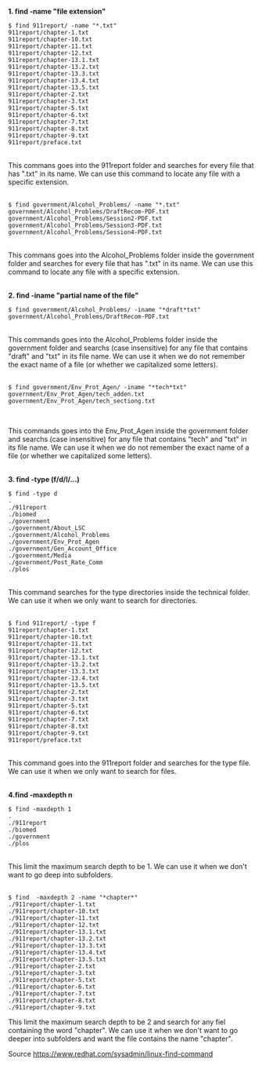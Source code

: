 
**1. find -name "file extension"**

``` 
$ find 911report/ -name "*.txt"
911report/chapter-1.txt
911report/chapter-10.txt
911report/chapter-11.txt
911report/chapter-12.txt
911report/chapter-13.1.txt
911report/chapter-13.2.txt
911report/chapter-13.3.txt
911report/chapter-13.4.txt
911report/chapter-13.5.txt
911report/chapter-2.txt
911report/chapter-3.txt
911report/chapter-5.txt
911report/chapter-6.txt
911report/chapter-7.txt
911report/chapter-8.txt
911report/chapter-9.txt
911report/preface.txt
```

<br>
This commans goes into the 911report folder and searches for every file that has ".txt" in its name. We can use this command to locate any file with a specific extension.
<br>
<br>


``` 
$ find government/Alcohol_Problems/ -name "*.txt"
government/Alcohol_Problems/DraftRecom-PDF.txt
government/Alcohol_Problems/Session2-PDF.txt
government/Alcohol_Problems/Session3-PDF.txt
government/Alcohol_Problems/Session4-PDF.txt
``` 

<br>
This commans goes into the Alcohol_Problems folder inside the government folder and searches for every file that has ".txt" in its name. We can use this command to locate any file with a specific extension.
<br> <br>

**2. find -iname "partial name of the file"**


``` 
$ find government/Alcohol_Problems/ -iname "*draft*txt"
government/Alcohol_Problems/DraftRecom-PDF.txt
``` 

<br>
This commands goes into the Alcohol_Problems folder inside the government folder and searchs (case insensitive) for any file that contains "draft" and "txt" in its file name. We can use it when we do not remember the exact name of a file (or whether we capitalized some letters).
<br><br>

```
$ find government/Env_Prot_Agen/ -iname "*tech*txt"
government/Env_Prot_Agen/tech_adden.txt
government/Env_Prot_Agen/tech_sectiong.txt
```
<br>

This commands goes into the Env_Prot_Agen inside the government folder and searchs (case insensitive) for any file that contains "tech" and "txt" in its file name. We can use it when we do not remember the exact name of a file (or whether we capitalized some letters).
<br><br>


**3. find -type (f/d/l/...)**

```
$ find -type d 
.
./911report
./biomed
./government
./government/About_LSC
./government/Alcohol_Problems
./government/Env_Prot_Agen
./government/Gen_Account_Office
./government/Media
./government/Post_Rate_Comm
./plos
```

<br>
This command searches for the type directories inside the technical folder. We can use it when we only want to search for directories. 
<br>
<br>

```
$ find 911report/ -type f
911report/chapter-1.txt
911report/chapter-10.txt
911report/chapter-11.txt
911report/chapter-12.txt
911report/chapter-13.1.txt
911report/chapter-13.2.txt
911report/chapter-13.3.txt
911report/chapter-13.4.txt
911report/chapter-13.5.txt
911report/chapter-2.txt
911report/chapter-3.txt
911report/chapter-5.txt
911report/chapter-6.txt
911report/chapter-7.txt
911report/chapter-8.txt
911report/chapter-9.txt
911report/preface.txt
```

<br>
This command goes into the 911report folder and searches for the type file. We can use it when we only want to search for files. 
<br>
<br>

**4.find -maxdepth n**

```
$ find -maxdepth 1
.
./911report
./biomed
./government
./plos
```

<br>
This limit the maximum search depth to be 1. We can use it when we don't want to go deep into subfolders.
<br>
<br>

```
$ find  -maxdepth 2 -name "*chapter*"
./911report/chapter-1.txt
./911report/chapter-10.txt
./911report/chapter-11.txt
./911report/chapter-12.txt
./911report/chapter-13.1.txt
./911report/chapter-13.2.txt
./911report/chapter-13.3.txt
./911report/chapter-13.4.txt
./911report/chapter-13.5.txt
./911report/chapter-2.txt
./911report/chapter-3.txt
./911report/chapter-5.txt
./911report/chapter-6.txt
./911report/chapter-7.txt
./911report/chapter-8.txt
./911report/chapter-9.txt
```

This limit the maximum search depth to be 2 and search for any fiel containing the word "chapter". We can use it when we don't want to go deeper into subfolders and want the file contains the name "chapter".


Source https://www.redhat.com/sysadmin/linux-find-command

